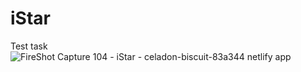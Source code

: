 # iStar
Test task
![FireShot Capture 104 - iStar - celadon-biscuit-83a344 netlify app](https://user-images.githubusercontent.com/16978473/178123631-cbe9ce62-502b-4bb4-b035-2b231f5b92cd.png)
